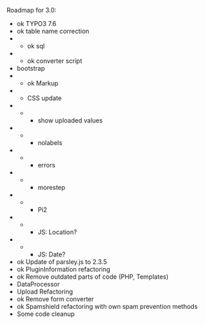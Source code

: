 Roadmap for 3.0:
- ok TYPO3 7.6
- ok table name correction
- - ok sql
- - ok converter script
- bootstrap
- - ok Markup
- - CSS update
- - - show uploaded values
- - - nolabels
- - - errors
- - - morestep
- - - Pi2
- - - JS: Location?
- - - JS: Date?
- ok Update of parsley.js to 2.3.5
- ok PluginInformation refactoring
- ok Remove outdated parts of code (PHP, Templates)
- DataProcessor
- Upload Refactoring
- ok Remove form converter
- ok Spamshield refactoring with own spam prevention methods
- Some code cleanup
